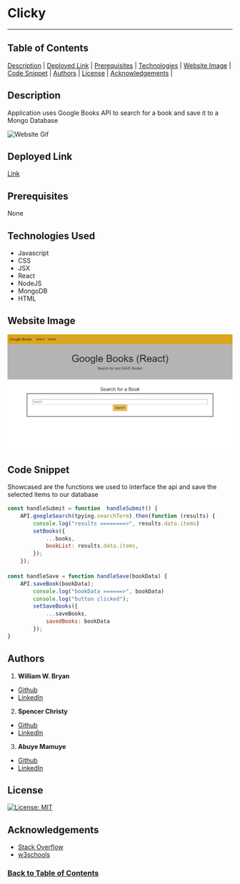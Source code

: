 # Clicky

----------------------

## Table of Contents

[Description](#Description) |
[Deployed Link](#Deployed-Link) |
[Prerequisites](#Prerequisites) |
[Technologies](#Technologies-Used) |
[Website Image](#Website-Image) |
[Code Snippet](#Code-Snippet) |
[Authors](#Authors) |
[License](#License) |
[Acknowledgements](#Acknowledgements) |

## Description

Application uses Google Books API to search for a book and save it to a Mongo Database

![Website Gif](./client/public/websiteGIF.gif)

## Deployed Link

[Link](https://react-googlebooksapi-search.herokuapp.com/)

## Prerequisites

None

## Technologies Used

- Javascript
- CSS
- JSX
- React
- NodeJS
- MongoDB
- HTML

## Website Image

![Website Image](./client/public/website.png)

## Code Snippet

Showcased are the functions we used to interface the api and save the selected items to our database

```Javascript
const handleSubmit = function  handleSubmit() {
    API.googleSearch(tpying.searchTerm).then(function (results) {
        console.log("results ========>", results.data.items)
        setBooks({
            ...books,
            bookList: results.data.items,
        });
    });

const handleSave = function handleSave(bookData) {
    API.saveBook(bookData);
        console.log("bookData ======>", bookData)
        console.log("button clicked");
        setSaveBooks({
            ...saveBooks,
            savedBooks: bookData
        });
}
```

## Authors

1. **William W. Bryan**

- [Github](https://github.com/WeiLiBryan)
- [LinkedIn](https://www.linkedin.com/in/william-bryan-72730019a/)

2. **Spencer Christy**

- [Github](https://github.com/spenrad)
- [LinkedIn](https://www.linkedin.com/in/spencer-christy/)

3. **Abuye Mamuye**

- [Github](https://github.com/AbuyeM1)
- [LinkedIn](https://www.linkedin.com/in/abuye-mamuye-5a49921b0/)

## License

[![License: MIT](https://img.shields.io/badge/License-MIT-yellow.svg)](https://opensource.org/licenses/MIT)

## Acknowledgements

- [Stack Overflow](https://stackoverflow.com)
- [w3schools](https://w3schools.com)

### [Back to Table of Contents](#table-of-contents)